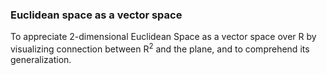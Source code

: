 ### Euclidean space as a vector space

To appreciate 2-dimensional Euclidean Space as a vector space over R by visualizing connection between R<sup>2</sup> and the plane, and to comprehend its generalization.
